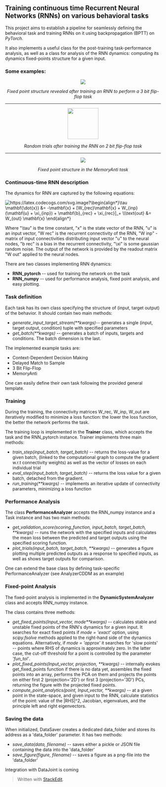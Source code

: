 ## Training continuous time Recurrent Neural Networks (RNNs) on various behavioral tasks

This project aims to establish a pipeline for seamlessly defining the behavioral task and training RNNs on it using backpropagation (BPTT) on *PyTorch*.

It also implements a useful class for the post-training task-performance analysis, as well as a class for analysis of the RNN dynamics: computing its dynamics fixed-points structure for a given input.

### Some examples:


<p align="center">
<img src="https://github.com/engellab/RNN_training_pipeline/blob/main/img/fixed%20points%203BitFlipFlop%20task.gif?raw=true"/>
</p>

<center>

*Fixed point structure revealed after training an RNN to perform a 3 bit flip-flop task*
  
</center>

__________________________________
<p align="center">
<img src=""https://github.com/engellab/RNN_training_pipeline/blob/main/img/random_trials_MemoryAnti_task.png" width="100" height="100">
</p>

<center>

*Random trials after training the RNN on 2 bit flip-flop task*

</center>
  
__________________________________
<p align="center">
<img src="https://github.com/engellab/RNN_training_pipeline/blob/main/img/fixed%20points%20MemoryAnti%20task.gif?raw=true"/>
</p>

<center>

*Fixed point structure in the MemoryAnti task*

</center>

### Continuous-time RNN description

The dynamics for RNN are captured by the following equations:

<img src="https://latex.codecogs.com/svg.image?\begin{align*}\tau&space;\mathbf{\dot{x}}&space;&=&space;-\mathbf{x}&space;&plus;&space;[W_{rec}\mathbf{x}&space;&plus;&space;W_{inp}&space;(\mathbf{u}&space;&plus;&space;\xi_{inp})&space;&plus;&space;\mathbf{b}_{rec}&space;&plus;&space;\xi_{rec}]_&plus;&space;\\\text{out}&space;&=&space;W_{out}&space;\mathbf{x}&space;\end{align*}&space;" title="https://latex.codecogs.com/svg.image?\begin{align*}\tau \mathbf{\dot{x}} &= -\mathbf{x} + [W_{rec}\mathbf{x} + W_{inp} (\mathbf{u} + \xi_{inp}) + \mathbf{b}_{rec} + \xi_{rec}]_+ \\\text{out} &= W_{out} \mathbf{x} \end{align*} " />

Where "\tau" is the time constant, "x" is the state vector of the RNN, "u" is an input vector, "W rec" is the recurrent connectivity of the RNN, "W inp" - matrix of input connectivities distributing input vector "u" to the neural nodes, "b rec" is a bias in the recurrent connectivity, "\xi" is some gaussian random noise. The output of the network is provided by the readout matrix "W out" applied to the neural nodes.

There are two classes implementing RNN dynamics: 
- **RNN_pytorch** -- used for training the network on the task
- **RNN_numpy** -- used for performance analysis, fixed point analysis, and easy plotting.

### Task definition
Each task has its own class specifying the structure of (input, target output) of the behavior. 
It should contain two main methods:
- *generate_input_target_stream(\*\*kwargs)*-- generates a single (input, target output, condition) tuple with specified parameters
- *get_batch(\*\*kwargs)* -- generates a batch of inputs, targets and conditions. The batch dimension is the last.

The implemented example tasks are:

- Context-Dependent Decision Making 
- Delayed Match to Sample
- 3 Bit Flip-Flop 
- MemoryAnti

One can easily define their own task following the provided general template.

### Training 
During the training, the connectivity matrices W_rec, W_inp, W_out are iteratively modified to minimize a loss function: the lower the loss function, the better the network performs the task.

The training loop is implemented in the **Trainer** class, which accepts the task and the RNN_pytorch instance.
Trainer implements three main methods:
- *train_step(input_batch, target_batch)* -- returns the loss-value for a given batch, (linked to the computational graph to compute the gradient w.r.t connectivity weights) as well as the vector of losses on each individual trial
- *eval_step(input_batch, target_batch)* -- returns the loss value for a given batch, detached from the gradient.
- *run_training(\*\*kwargs)* -- implements an iterative update of connectivity parameters, minimizing a loss function

### Performance Analysis

The class **PerformanceAnalyzer** accepts the RNN_numpy instance and a Task instance and has two main methods:

- *get_validation_score(scoring_function,  input_batch, target_batch, \*\*kwargs)* -- runs the network with the specified inputs and calculates the mean loss between the predicted and target outputs using the specified scoring function.
- *plot_trials(input_batch, target_batch, \*\*kwargs)* -- generates a figure plotting multiple predicted outputs as a response to specified inputs, as well as shows target outputs for comparison.

One can extend the base class by defining task-specific PerformanceAnalyzer
(see AnalyzerCDDM as an example)

### Fixed-point Analysis

The fixed-point analysis is implemented in the **DynamicSystemAnalyzer** class and accepts RNN_numpy instance.

The class contains three methods:

- *get_fixed_points(Input_vector, mode\*\*kwargs)* -- calculates stable and unstable fixed points of the RNN's dynamics for a given input. It searches for exact fixed points if *mode = 'exact'* option, using *scipy.fsolve* methods applied to the right-hand side of the dynamics equations. Alternatively, if *mode = 'approx'* it searches for 'slow points' -- points where RHS of dynamics is approximately zero. In the latter case, the cut-off threshold for a point is controlled by the parameter *'fun_tol'*.
- *plot_fixed_points(Input_vector, projection, \*\*kwargs)* -- internally evokes get_fixed_points function if there is no data yet, assembles the fixed points into an array, performs the PCA on them and projects the points on either first 2 (projection='2D') or first 3 (projection='3D') PCs, returning the figure with the projected fixed points.
- *compute_point_analytics(point, Input_vector, \*\*kwargs)* -- at a given point in the state-space, and given input to the RNN, calculate statistics of the point:
value of the |RHS|^2, Jacobian, eigenvalues, and the principle left and right eigenvectors.

### Saving the data

When initialized, DataSaver creates a dedicated data_folder and stores its address as a 'data_folder' parameter. It has two methods:
- *save_data(data, filename)* -- saves either a pickle or JSON file containing the data into the 'data_folder'
- *save_figure(figure, filename)* -- saves a figure as a png-file into the 'data_folder'

Integration with DataJoint is coming
> Written with [StackEdit](https://stackedit.io/).
